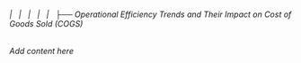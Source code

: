 ###### |   |   |   |   |   ├── Operational Efficiency Trends and Their Impact on Cost of Goods Sold (COGS)

*Add content here*